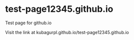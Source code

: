 # test-page12345.github.io
Test page for github.io

Visit the link at <a>kubagurpl.github.io/test-page12345.github.io</a>
